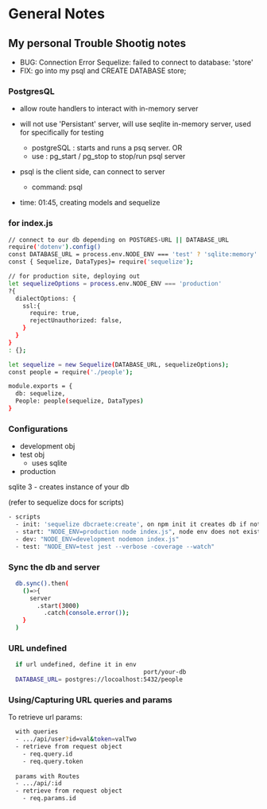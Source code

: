 # General Notes

## My personal Trouble Shootig notes

- BUG: Connection Error Sequelize: failed to connect to database: 'store'
- FIX:
    go into my psql and CREATE DATABASE store;

### PostgresQL

- allow route handlers to interact with in-memory server 
- will not use 'Persistant' server, will use seqlite in-memory server, used for specifically for testing
  - postgreSQL : starts and runs a psq server. 
  OR
  - use : pg_start / pg_stop to stop/run psql server
- psql is the client side, can connect to server
  - command: psql

- time: 01:45, creating models and sequelize

### for index.js

```sh
// connect to our db depending on POSTGRES-URL || DATABASE_URL
require('dotenv').config()
const DATABASE_URL = process.env.NODE_ENV === 'test' ? 'sqlite:memory' : process.env.DATABASE_URL;
const { Sequelize, DataTypes}= require('sequelize');
```

```sh
// for production site, deploying out
let sequelizeOptions = process.env.NODE_ENV === 'production'
?{
  dialectOptions: {
    ssl:{
      require: true,
      rejectUnauthorized: false,
    }
  }
}
: {};

let sequelize = new Sequelize(DATABASE_URL, sequelizeOptions);
const people = require('./people');

module.exports = {
  db: sequelize,
  People: people(sequelize, DataTypes)
}
```

### Configurations

- development obj
- test obj
  - uses sqlite
- production


sqlite 3 - creates instance of your db

(refer to sequelize docs for scripts)

```sh
- scripts
  - init: 'sequelize dbcraete:create', on npm init it creates db if not exist
  - start: "NODE_ENV=production node index.js", node env does not exist until npm start
  - dev: "NODE_ENV=development nodemon index.js"
  - test: "NODE_ENV=test jest --verbose -coverage --watch"
```

### Sync the db and server

```sh
  db.sync().then(
    ()=>{
      server
        .start(3000)
          .catch(console.error());
    }
  )
```

### URL undefined

```sh
  if url undefined, define it in env
                                      port/your-db
  DATABASE_URL= postgres://locoalhost:5432/people
```

### Using/Capturing URL queries and params

To retrieve url params:

```sh
  with queries
  - .../api/user?id=val&token=valTwo
  - retrieve from request object
    - req.query.id
    - req.query.token
  
  params with Routes
  - .../api/:id
  - retrieve from request object
    - req.params.id
```
